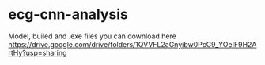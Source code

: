 # ecg-cnn-analysis

Model, builed and .exe files you can download here https://drive.google.com/drive/folders/1QVVFL2aGnyibw0PcC9_YOeIF9H2ArtHy?usp=sharing
